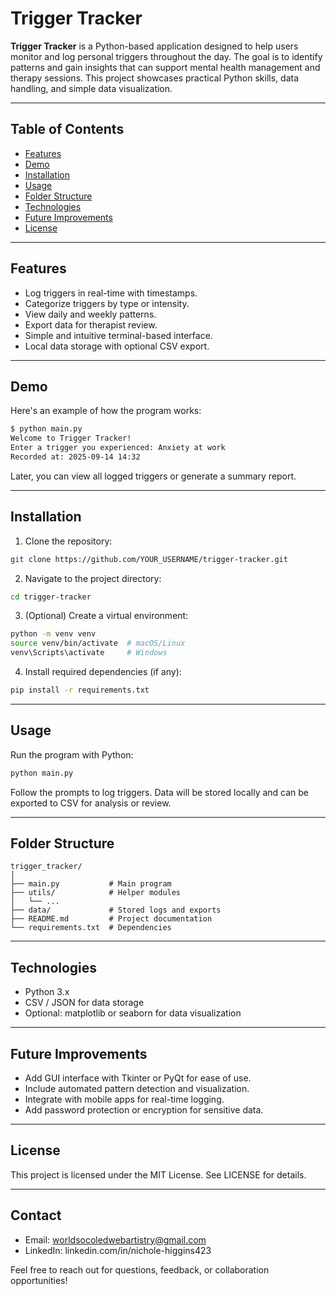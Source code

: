 # Trigger Tracker

**Trigger Tracker** is a Python-based application designed to help users monitor and log personal triggers throughout the day. The goal is to identify patterns and gain insights that can support mental health management and therapy sessions. This project showcases practical Python skills, data handling, and simple data visualization.

---

## Table of Contents
- [Features](#features)
- [Demo](#demo)
- [Installation](#installation)
- [Usage](#usage)
- [Folder Structure](#folder-structure)
- [Technologies](#technologies)
- [Future Improvements](#future-improvements)
- [License](#license)

---

## Features
- Log triggers in real-time with timestamps.
- Categorize triggers by type or intensity.
- View daily and weekly patterns.
- Export data for therapist review.
- Simple and intuitive terminal-based interface.
- Local data storage with optional CSV export.

---

## Demo
Here's an example of how the program works:

```bash
$ python main.py
Welcome to Trigger Tracker!
Enter a trigger you experienced: Anxiety at work
Recorded at: 2025-09-14 14:32
```

Later, you can view all logged triggers or generate a summary report.

---

## Installation

1. Clone the repository:
```bash
git clone https://github.com/YOUR_USERNAME/trigger-tracker.git
```

2. Navigate to the project directory:
```bash
cd trigger-tracker
```

3. (Optional) Create a virtual environment:
```bash
python -m venv venv
source venv/bin/activate  # macOS/Linux
venv\Scripts\activate     # Windows
```

4. Install required dependencies (if any):
```bash
pip install -r requirements.txt
```

---

## Usage

Run the program with Python:
```bash
python main.py
```

Follow the prompts to log triggers. Data will be stored locally and can be exported to CSV for analysis or review.

---

## Folder Structure

```
trigger_tracker/
│
├── main.py           # Main program
├── utils/            # Helper modules
│   └── ... 
├── data/             # Stored logs and exports
├── README.md         # Project documentation
└── requirements.txt  # Dependencies
```

---

## Technologies

- Python 3.x
- CSV / JSON for data storage
- Optional: matplotlib or seaborn for data visualization

---

## Future Improvements

- Add GUI interface with Tkinter or PyQt for ease of use.
- Include automated pattern detection and visualization.
- Integrate with mobile apps for real-time logging.
- Add password protection or encryption for sensitive data.

---

## License

This project is licensed under the MIT License. See LICENSE for details.

---

## Contact

- Email: worldsocoledwebartistry@gmail.com
- LinkedIn: linkedin.com/in/nichole-higgins423
  
Feel free to reach out for questions, feedback, or collaboration opportunities!
